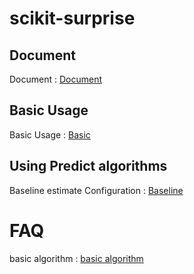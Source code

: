 # scikit-surprise

## Document

Document : [Document][doclink]

[doclink]: https://surprise.readthedocs.io/en/stable/ "document link"

## Basic Usage

Basic Usage : [Basic][bslink]

[bslink]: https://github.com/ceo21ckim/scikit-surprise/tree/main/1.%20Basic%20usage "Basic Usage"

## Using Predict algorithms

Baseline estimate Configuration : [Baseline][bslink]

[bslink]: https://github.com/ceo21ckim/scikit-surprise/blob/main/2.%20Using%20prediction%20algorithms/Baselines%20estimates%20configuration.py "Baseline Configuration"


# FAQ

basic algorithm : [basic algorithm][balink]

[balink]: https://github.com/ceo21ckim/scikit-surprise/blob/main/3.%20How%20to%20build%20your%20own%20prediction%20algorithm/basic%20algorithm.py "Basic Algorithm"
